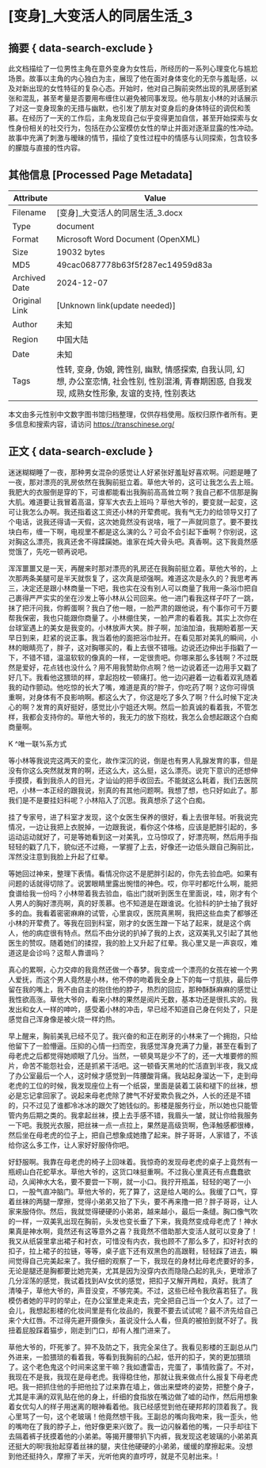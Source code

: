 # [变身]_大变活人的同居生活_3



## 摘要  { data-search-exclude }

<!-- tcd_abstract -->
此文档描绘了一位男性主角在意外变身为女性后，所经历的一系列心理变化与尴尬场景。故事以主角的内心独白为主，展现了他在面对身体变化的无奈与羞耻感，以及对新出现的女性特征的复杂心态。开始时，他对自己胸前突然出现的乳房感到紧张和混乱，甚至考量是否要用布缠住以避免被同事发现。他与朋友小林的对话展示了对这一变身现象的无措与幽默，也引发了朋友对变身后的身体特征的调侃和羡慕。在经历了一天的工作后，主角发现自己似乎变得更加自信，甚至开始探索与女性身份相关的社交行为，包括在办公室模仿女性的举止并面对逐渐显露的性冲动。故事中充满了刺激与暧昧的情节，描绘了变性过程中的情感与认同探索，包含较多的朦胧与直接的性内容。

<!-- tcd_abstract_end -->

## 其他信息 [Processed Page Metadata]

| Attribute       | Value                                  |
|-----------------|----------------------------------------|
| Filename        | [变身]_大变活人的同居生活_3.docx                             |
| Type            | document                                 |
| Format          | Microsoft Word Document (OpenXML)                               |
| Size            | 19032 bytes                           |
| MD5             | 49cac0687778b63f5f287ec14959d83a                                  |
| Archived Date   | 2024-12-07                             |
| Original Link   | [Unknown link(update needed)]                         |
| Author          | 未知                               |
| Region          | 中国大陆                               |
| Date            | 未知                                 |
| Tags            | 性转, 变身, 伪娘, 跨性别, 幽默, 情感探索, 自我认同, 幻想, 办公室恋情, 社会性别, 性别混淆, 青春期困惑, 自我发现, 成熟女性形象, 友谊的支持, 性别表达                                 |

本文由多元性别中文数字图书馆归档整理，仅供存档使用。版权归原作者所有。更多信息和搜索内容，请访问 <https://transchinese.org/>


## 正文 { data-search-exclude }

<!-- tcd_main_text -->
迷迷糊糊睡了一夜，那种男女混杂的感觉让人好紧张好羞耻好喜欢啊。问题是睡了一夜，那对漂亮的乳房依然在我胸前挺立着。草他大爷的，这可让我怎么去上班。我肥大的衣服倒是穿的下，可谁都能看出我胸前高高耸立啊？我自己都不信那是胸大肌。难道要让我冒着高温，穿军大衣去上班吗？草他大爷的，要变就一起变，这可让我怎么办啊。我还指着这工资还小林的开荤费呢。我有气无力的给领导又打了个电话，说我还得请一天假，这次她竟然没有说啥，哦了一声就同意了。要不要找块白布，缠一下啊，电视里不都是这么演的么？可会不会引起下垂啊？你别说，这对胸这么漂亮，我真还舍不得蹂躏她。谁家在炖大骨头吧。真香啊。这下我竟然感觉饿了，先吃一顿再说吧。



浑浑噩噩又是一天，再醒来时那对漂亮的乳房还在我胸前挺立着。草他大爷的，上次那两条美腿可是半天就恢复了，这次真是顽强啊。难道这次是永久的？我思考再三，决定还是跟小林商量一下吧，我也实在没有别人可以商量了我用一条浴巾把自己裹得严严实实的坐在沙发上等小林从公司回来。他一进门看我这样子吓了一跳，抹了把汗问我，你孵蛋啊？我白了他一眼，一脸严肃的跟他说，有个事你可千万要帮我保密，我也只能跟你商量了。小林绷住笑，一脸严肃的看着我。其实上次你在台球室遇上的美女是我变的。小林放声大笑。胖子啊，加油加油，我期盼着那一天早日到来，赶紧的说正事。我当着他的面把浴巾扯开。在看见那对美乳的瞬间，小林的眼睛亮了，胖子，这对胸哪买的，看上去很不错哦。边说还边伸出手指戳了一下，不错不错，温温软软的像真的一样，一定很贵吧。你哪来那么多钱啊？不过既然是爱好，花点钱也没什么？用不用我赞助你点啊？他一边说着还一边用手又戳了好几下。我看他这猥琐的样，拿起抱枕一顿痛打。他一边闪避着一边看着双乳随着我的动作颤动。他吃惊的长大了嘴，难道是真的?胖子，你吃药了啊？这你可得慎重啊，对身体有不良影响啊。都这么大了，你这是吃了多久了啊？什么时候下定决心的啊？发育的真好挺好，感觉比小宁姐还大啊。然后一脸真诚的看着我，不管怎样，我都会支持你的。草他大爷的，我无力的放下抱枕，我怎么会想起跟这个白痴商量啊。



K  ^唯一联%系方式



等小林等我说完这两天的变化，故作深沉的说，倒是也有男人乳腺发育的事，但是没有你这么突然就发育的啊，还这么大，这么挺，这么漂亮。说完下意识的还想伸手摸摸，看到我杀人的目光，才讪讪的把手收回去。不能就这么耗着，我们去医院吧，小林一本正经的跟我说，别真的有其他问题啊。我想了想，也只好如此了。那我们是不是要挂妇科呢？小林陷入了沉思。我真想杀了这个白痴。



挂了专家号，进了科室才发现，这个女医生保养的很好，看上去很年轻。听我说完情况，一边让我把上衣脱掉，一边跟我说，看你这个体格，应该是肥胖引起的，多运动运动就好了，可是等她看到这一对美乳，立马惊叹了，好漂亮啊，然后用手指轻轻的戳了几下，貌似还不过瘾，一掌握了上去，好像还一边低头跟自己胸前比，浑然没注意到我脸上升起了红晕。



等她回过神来，整理下表情。看情况你这不是肥胖引起的，你先去验血吧。如果有问题的话就得切除了。说罢眼睛里露出惋惜的神色。哎，你平时都吃什么啊，能把食谱给我一份吗？小林带着我去验血，临出门就听到医生在里面说，哇，刚才有个人男人的胸好漂亮啊，真的好羡慕。也不知道是在跟谁说。化验科的护士抽了我好多的血。我看着密密麻麻的试管，心里哀叹，医院真黑啊，我把这些血卖了都够还小林的开荤费了。等我在回到科室，刚才的女医生蹭一下站了起来，就是这个病人，他的病症很有特点。然后不由分说的扒掉了我的上衣，这双美乳又引起了其他医生的赞叹。随着她们的揉捏，我的脸上又升起了红晕。我心里又是一声哀叹，难道这是会诊吗？这帮人靠谱吗？





真心的累啊，心力交瘁的我竟然还做一个春梦。我变成一个漂亮的女孩在被一个男人爱抚，而这个男人竟然是小林，他不停的吻着我全身上下的每一寸肌肤，最后停留在我的嘴上，我不由自主的抱住他的脖子，热烈的回应，那种酥酥麻麻的感觉让我性欲高涨。草他大爷的，看来小林的果然是阅片无数，基本功还是很扎实的。我发出和女人一样的呻吟，感受着小林的冲击，早已经不知道自己身在何处了，只是感觉自己浑身像是被火烧一样灼热。





早上醒来，胸前美乳已经不见了。我兴奋的和正在刷牙的小林来了一个拥抱，只给他留下了一脸懵逼。压抑的心情一扫而空，我感觉浑身充满了力量，甚至在看到了母老虎之后都觉得她顺眼了几分。当然，一顿臭骂是少不了的，还一大堆要修的照片，命苦不能怨社会，还是抓紧干活吧。这一顿昏天黑地的忙活直到半夜，我又成了办公室最后一个人，这时候才感觉到一阵腰酸背痛。我站起身溜达一下，走到母老虎的工位的时候，我发现座位上有一个纸袋，里面是装着工装和褪下的丝袜，想必是忘记拿回家了。说起来母老虎除了脾气不好爱欺负我之外，人长的还是不错的，只不过见了谁都冷冰冰的跟欠了她钱似的。影楼是服务行业，所以她也只能管管内务后期之类的。我拿起丝袜，摸上去手感不错，我眉头一皱，就让你给我服务一下吧。我脱光衣服，把丝袜一点一点拉上，果然是高级货啊，色泽触感都很棒，然后坐在母老虎的位子上，把自己想象成她撸了起来。胖子哥哥，人家错了，不该给你这么多工作，让人家好好服侍你吧。





好舒服啊。我靠在母老虎的椅子上回味着。我惊奇的发现母老虎的桌子上竟然有一瓶崂山白花蛇草水。草他大爷的，这货口味挺重啊。不过我心里真还有点蠢蠢欲动，久闻神水大名，要不要尝一下啊，就一小口。我拧开瓶盖，轻轻的喝了一小口，一股气直冲脑门。草他大爷的，死了算了，这是给人喝的么。我缓了口气，穿着丝袜的两腿一摩擦，觉得小弟弟又抬了下头，要不再来撸一把？胖子哥哥，让人家来服侍你。然后，我就觉得硬硬的小弟弟，越来越小，最后一条缝。胸口像气吹的一样，一双美乳出现在胸前，头发也变长垂了下来，我竟然变成母老虎了！神水果真是神水啊，竟然还有这等意外之喜？我竟然不借助那大变活人就可以变身了！我又从纸袋里拿出裙子和衬衣，可惜没有内衣，我也顾不了那么多了，扣好衬衣的扣子，拉上裙子的拉链，等等，桌子底下还有双黑色的高跟鞋，轻轻踩了进去，瞬间觉得自己完美起来了。我仔细的观察了一下，我现在的身材比母老虎要好的多，无论是腿还是胸都要比她完美，尤其是因为没穿内衣而隐隐凸起的乳头，更增添了几分淫荡的感觉，我试着找到AV女优的感觉，把扣子又解开两粒，真好。我清了清嗓子，草他大爷的，声音没变，不够完美。不过，这些已经令我欣喜若狂了。我模仿者她的平时的举止，在办公室里走来走去，完全把自己当一个女人了。过了一会儿，我想起影楼的化妆间里是有化妆品的，我要不要去试试呢？最不济先给自己来个大红唇。不过得先避开摄像头，虽说没什么人看，但真的被拍到就不好了。我扭着屁股踩着猫步，刚走到门口，却有人推门进来了。







草他大爷的，吓死爹了。猝不及防之下，我完全呆住了。我看见影楼的王副总从门外进来，一脸猥琐的看着我，等看到我胸前的凸起，低开的扣子，笑的更加猥琐了。这个老色鬼这个时间来这里干嘛？我如遭雷击，完蛋了，事情败露了。不对，我现在不是我，我现在是母老虎。我得稳住他，那就让我来做点什么报复下母老虎吧。我一把抓住他的手把他拉了过来靠在墙上，做出来壁咚的姿势，把整个身子，尤其是丰满的双乳贴在他的身上，纤细的食指放在嘴边做了嘘的动作，然后用想象着女优勾人的样子用迷离的眼神看着他。我已经感觉到他在硬邦邦的顶着我了。我心里骂了一句，这个老玻璃！他竟然想干我。王副总的嘴向我吻来，我一歪头，他的嘴吻在了我的脖子上，他好像更来兴致了。我一边闪躲着他的嘴，一只手却往下去隔着裤子抚摸着他的小弟弟。等揭开腰带扒下内裤，我发现这老玻璃的小弟弟真还挺大的啊!我抬起穿着丝袜的腿，夹住他硬硬的小弟弟，缓缓的摩擦起来。没想到他还挺持久，摩擦了半天，光听他爽的直哼哼，就是不见射出来。!
<!-- tcd_main_text_end -->


